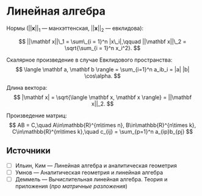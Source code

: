# Линейная алгебра

Нормы ($||\mathbf x||_1$ — манхэттенская, $||\mathbf x||_2$ — евклидова):

$$
  ||\mathbf x||\_1 = \sum\_{i = 1}^n |x\_i|,\qquad
  ||\mathbf x||\_2 = \sqrt{\sum_{i = 1}^n x_i^2}.
$$

Скалярное произведение в случае Евклидового пространства:
$$
  \langle \mathbf a, \mathbf b \rangle = \sum_{i=1}^n a_ib_i = |a| |b| \cos\alpha.
$$

Длина вектора:
$$
  |\mathbf x| = \sqrt{\langle \mathbf x, \mathbf x \rangle} = ||\mathbf x||_2.
$$

Произведение матриц:
$$
  AB = C,\quad
  A\in\mathbb{R}^{m\times n},
  B\in\mathbb{R}^{n\times k},
  C\in\mathbb{R}^{m\times k},\quad
  c_{ij} = \sum_{p=1}^n a_{ip}b_{pj}
$$

## Источники
- [ ] Ильин, Ким — Линейная алгебра и аналитическая геометрия
- [ ] Умнов — Аналитическая геометрия и линейная алгебра
- [ ] Деммель — Вычислительная линейная алгебра. Теория и приложения (_про матричные разложения_)